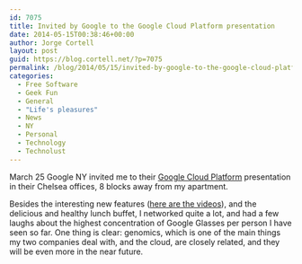 ```yaml
---
id: 7075
title: Invited by Google to the Google Cloud Platform presentation
date: 2014-05-15T00:38:46+00:00
author: Jorge Cortell
layout: post
guid: https://blog.cortell.net/?p=7075
permalink: /blog/2014/05/15/invited-by-google-to-the-google-cloud-platform-presentation/
categories:
  - Free Software
  - Geek Fun
  - General
  - "Life's pleasures"
  - News
  - NY
  - Personal
  - Technology
  - Technolust
---
```

March 25 Google NY invited me to their <a title="https://cloud.google.com" href="https://cloud.google.com" target="_blank">Google Cloud Platform</a> presentation in their Chelsea offices, 8 blocks away from my apartment.

Besides the interesting new features (<a title="https://cloud.google.com/events/google-cloud-platform-live/" href="https://cloud.google.com/events/google-cloud-platform-live/" target="_blank">here are the videos</a>), and the delicious and healthy lunch buffet, I networked quite a lot, and had a few laughs about the highest concentration of Google Glasses per person I have seen so far. One thing is clear: genomics, which is one of the main things my two companies deal with, and the cloud, are closely related, and they will be even more in the near future.